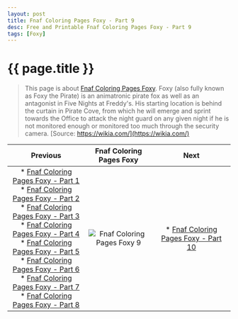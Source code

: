 ```yaml
---
layout: post
title: Fnaf Coloring Pages Foxy - Part 9
desc: Free and Printable Fnaf Coloring Pages Foxy - Part 9
tags: [Foxy]
---
```

{{ page.title }}
================
> This page is about [Fnaf Coloring Pages Foxy](https://fnafcoloringpages.github.io/). Foxy (also fully known as Foxy the Pirate) is an animatronic pirate fox as well as an antagonist in Five Nights at Freddy's. His starting location is behind the curtain in Pirate Cove, from which he will emerge and sprint towards the Office to attack the night guard on any given night if he is not monitored enough or monitored too much through the security camera. [Source: https://wikia.com/](https://wikia.com/)

| Previous | Fnaf Coloring Pages Foxy| Next |
|:-:|:-:|:-:|
|* [Fnaf Coloring Pages Foxy - Part 1](https://fnafcoloringpages.github.io/blog/Fnaf-Coloring-Pages-Foxy-part-1)<br>* [Fnaf Coloring Pages Foxy - Part 2](https://fnafcoloringpages.github.io/blog/Fnaf-Coloring-Pages-Foxy-part-2)<br>* [Fnaf Coloring Pages Foxy - Part 3](https://fnafcoloringpages.github.io/blog/Fnaf-Coloring-Pages-Foxy-part-3)<br>* [Fnaf Coloring Pages Foxy - Part 4](https://fnafcoloringpages.github.io/blog/Fnaf-Coloring-Pages-Foxy-part-4)<br>* [Fnaf Coloring Pages Foxy - Part 5](https://fnafcoloringpages.github.io/blog/Fnaf-Coloring-Pages-Foxy-part-5)<br>* [Fnaf Coloring Pages Foxy - Part 6](https://fnafcoloringpages.github.io/blog/Fnaf-Coloring-Pages-Foxy-part-6)<br>* [Fnaf Coloring Pages Foxy - Part 7](https://fnafcoloringpages.github.io/blog/Fnaf-Coloring-Pages-Foxy-part-7)<br>* [Fnaf Coloring Pages Foxy - Part 8](https://fnafcoloringpages.github.io/blog/Fnaf-Coloring-Pages-Foxy-part-8)<br>|![Fnaf Coloring Pages Foxy 9](https://fnafcoloringpages.github.io/img/Fnaf-Coloring-Pages-Foxy%20(9).jpg "Fnaf Coloring Pages Foxy 9")|* [Fnaf Coloring Pages Foxy - Part 10](https://fnafcoloringpages.github.io/blog/Fnaf-Coloring-Pages-Foxy-part-10)<br>|